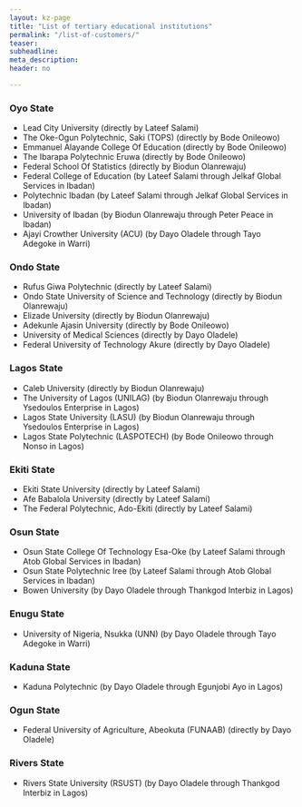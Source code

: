 ```yaml
---
layout: kz-page
title: "List of tertiary educational institutions"
permalink: "/list-of-customers/"
teaser: 
subheadline: 
meta_description: 
header: no

---
```


### Oyo State
* Lead City University (directly by Lateef Salami)
* The Oke-Ogun Polytechnic, Saki (TOPS) (directly by Bode Onileowo)
* Emmanuel Alayande College Of Education (directly by Bode Onileowo)
* The Ibarapa Polytechnic Eruwa (directly by Bode Onileowo)
* Federal School Of Statistics (directly by Biodun Olanrewaju)
* Federal College of Education (by Lateef Salami through Jelkaf Global Services in Ibadan)
* Polytechnic Ibadan (by Lateef Salami through Jelkaf Global Services in Ibadan)
* University of Ibadan (by Biodun Olanrewaju through Peter Peace in Ibadan)
* Ajayi Crowther University (ACU) (by Dayo Oladele through Tayo Adegoke in Warri)

### Ondo State
* Rufus Giwa Polytechnic (directly by Lateef Salami)
* Ondo State University of Science and Technology (directly by Biodun Olanrewaju)
* Elizade University (directly by Biodun Olanrewaju)
* Adekunle Ajasin University (directly by Bode Onileowo)
* University of Medical Sciences (directly by Dayo Oladele)
* Federal University of Technology Akure (directly by Dayo Oladele)

### Lagos State
* Caleb University (directly by Biodun Olanrewaju)
* The University of Lagos (UNILAG) (by Biodun Olanrewaju through Ysedoulos Enterprise in Lagos)
* Lagos State University (LASU) (by Biodun Olanrewaju through Ysedoulos Enterprise in Lagos)
* Lagos State Polytechnic (LASPOTECH) (by Bode Onileowo through Nonso in Lagos)

### Ekiti State
* Ekiti State University (directly by Lateef Salami)
* Afe Babalola University (directly by Lateef Salami)
* The Federal Polytechnic, Ado-Ekiti (directly by Lateef Salami)

### Osun State
* Osun State College Of Technology Esa-Oke (by Lateef Salami through Atob Global Services in Ibadan)
* Osun State Polytechnic Iree (by Lateef Salami through Atob Global Services in Ibadan)
* Bowen University (by Dayo Oladele through Thankgod Interbiz in Lagos)

### Enugu State
* University of Nigeria, Nsukka (UNN) (by Dayo Oladele through Tayo Adegoke in Warri)

### Kaduna State
* Kaduna Polytechnic (by Dayo Oladele through Egunjobi Ayo in Lagos)

### Ogun State
* Federal University of Agriculture, Abeokuta (FUNAAB) (directly by Dayo Oladele)

### Rivers State
* Rivers State University (RSUST) (by Dayo Oladele through Thankgod Interbiz in Lagos)
